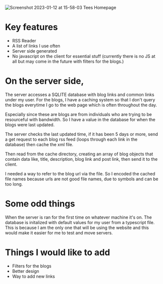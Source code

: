 ![Screenshot 2023-01-12 at 15-58-03 Tees Homepage](https://user-images.githubusercontent.com/20936551/212179926-4e0b9ab1-a106-4e69-9c70-1c3c14964cb8.png)

# Key features

- RSS Reader
- A list of links I use often
- Server side generated
- No javascript on the client for essential stuff (currently there is no JS at
  all but may come in the future with filters for the blogs.)

# On the server side,

The server accesses a SQLITE database with blog links and common links under my
user. For the blogs, I have a caching system so that I don't query the blogs
everytime I go to the web page which is often throughout the day.

Especially since these are blogs are from individuals who are trying to be
resourceful with bandwidth. So I have a value in the database for when the blogs
were last updated.

The server checks the last updated time, if it has been 5 days or more, send a
get request to each blog rss feed (loops through each link in the database) then
cache the xml file.

Then read from the cache directory, creating an array of blog objects that
contain data like, title, description, blog link and post link, then send it to
the client.

I needed a way to refer to the blog url via the file. So I encoded the cached
file names because urls are not good file names, due to symbols and can be too
long.

# Some odd things

When the server is ran for the first time on whatever machine it's on. The
database is initalized with default values for my user from a typescript file.
This is because I am the only one that will be using the website and this would
make it easier for me to test and move servers.

# Things I would like to add

- Filters for the blogs
- Better design
- Way to add new links
